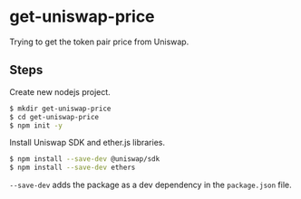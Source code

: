 # get-uniswap-price

Trying to get the token pair price from Uniswap.

## Steps

Create new nodejs project.

```bash
$ mkdir get-uniswap-price
$ cd get-uniswap-price
$ npm init -y
```

Install Uniswap SDK and ether.js libraries.

```bash
$ npm install --save-dev @uniswap/sdk
$ npm install --save-dev ethers
```

`--save-dev` adds the package as a dev dependency in the `package.json` file.
